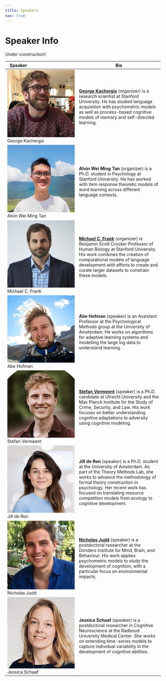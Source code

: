```yaml
---
title: Speakers
nav: true
---
```


# Speaker Info

Under construction!

|  Speaker&nbsp;&nbsp;&nbsp;&nbsp;&nbsp;&nbsp;&nbsp;&nbsp;&nbsp;&nbsp;&nbsp;&nbsp;&nbsp;&nbsp;&nbsp;&nbsp;&nbsp;&nbsp;&nbsp;&nbsp;&nbsp;&nbsp;&nbsp;&nbsp;&nbsp;&nbsp;&nbsp;&nbsp;&nbsp;&nbsp;&nbsp;&nbsp;&nbsp;&nbsp;&nbsp;&nbsp;&nbsp;&nbsp;&nbsp; |  Bio                                                                                       |
|---------------------------------------|--------------------------------------------------------------------------------------------|
| <img src="images/Kachergis.jpeg" alt="George Kachergis" width="250"> George Kachergis | __[George Kachergis](https://www.kachergis.com/)__ (organizer) is a research scientist at Stanford University. He has studied language acquisition with psychometric models as well as process-based cognitive models of memory and self-directed learning. |
| <img src="images/Alvin.jpg" alt="Alvin Wei Ming Tan" width="250"> Alvin Wei Ming Tan | __Alvin Wei Ming Tan__ (organizer) is a Ph.D. student in Psychology at Stanford University. He has worked with item response theoretic models of word learning across different language contexts. |
| <img src="images/Mike.jpg" alt="Michael C. Frank" width="250"> Michael C. Frank | __[Michael C. Frank](https://web.stanford.edu/~mcfrank/)__ (organizer) is Benjamin Scott Crocker Professor of Human Biology at Stanford University. His work combines the creation of computational models of language development with efforts to create and curate larger datasets to constrain these models. |
| <img src="images/Hofman.jpg" alt="Abe Hofman" width="250"> Abe Hofman | __Abe Hofman__ (speaker) is an Assistant Professor at the Psychological Methods group at the University of Amsterdam. He works on algorithms for adaptive learning systems and modelling the large log data to understand learning. |
| <img src="images/stefan.jpg" alt="Stefan Vermeent" width="250"> Stefan Vermeent | __[Stefan Vermeent](https://www.stefan-vermeent.nl/)__ (speaker) is a Ph.D. candidate at Utrecht University and the Max Planck Institute for the Study of Crime, Security, and Law. His work focuses on better understanding cognitive adaptations to adversity using cognitive modeling. |
| <img src="images/JilldeRon.jpg" alt="Jill de Ron" width="250"> Jill de Ron | __Jill de Ron__ (speaker) is a Ph.D. student at the University of Amsterdam. As part of the Theory Methods Lab, she works to advance the methodology of formal theory construction in psychology. Her recent work has focused on translating resource competition models from ecology to cognitive development. |
| <img src="images/Judd.jpg" alt="Nicholas Judd" width="250"> Nicholas Judd | __[Nicholas Judd](https://www.njudd.com/)__ (speaker) is a postdoctoral researcher at the Donders Institute for Mind, Brain, and Behaviour. His work applies psychometric models to study the development of cognition, with a particular focus on environmental impacts. |
| <img src="images/jessica.jpg" alt="Jessica Schaaf" width="250"> Jessica Schaaf | __Jessica Schaaf__ (speaker) is a postdoctoral researcher in Cognitive Neuroscience at the Radboud University Medical Center. She works on extending time-series models to capture individual variability in the development of cognitive abilities. |